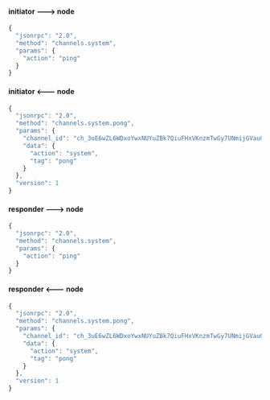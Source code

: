 
#### initiator ---> node
```javascript
{
  "jsonrpc": "2.0",
  "method": "channels.system",
  "params": {
    "action": "ping"
  }
}
```

#### initiator <--- node
```javascript
{
  "jsonrpc": "2.0",
  "method": "channels.system.pong",
  "params": {
    "channel_id": "ch_3uE6wZL6WDxoYwxNUYuZBk7QiuFHxVKnzmTwGy7UNmijGVauG",
    "data": {
      "action": "system",
      "tag": "pong"
    }
  },
  "version": 1
}
```

#### responder ---> node
```javascript
{
  "jsonrpc": "2.0",
  "method": "channels.system",
  "params": {
    "action": "ping"
  }
}
```

#### responder <--- node
```javascript
{
  "jsonrpc": "2.0",
  "method": "channels.system.pong",
  "params": {
    "channel_id": "ch_3uE6wZL6WDxoYwxNUYuZBk7QiuFHxVKnzmTwGy7UNmijGVauG",
    "data": {
      "action": "system",
      "tag": "pong"
    }
  },
  "version": 1
}
```
